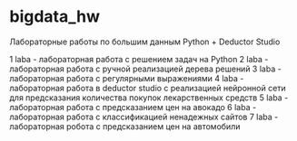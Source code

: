# bigdata_hw
Лабораторные работы по большим данным
Python + Deductor Studio

1 laba - лабораторная работа с решением задач на Python
2 laba - лабораторная работа с ручной реализацией дерева решений
3 laba - лабораторная работа с регулярными выражениями
4 laba - лабораторная работа в deductor studio с реализацией нейронной сети для предсказания количества покупок лекарственных средств
5 laba - лабораторная работа с предсказанием цен на авокадо
6 laba - лабораторная работа с классификацией ненадежных сайтов
7 laba - лабораторная робота с предсказанием цен на автомобили
